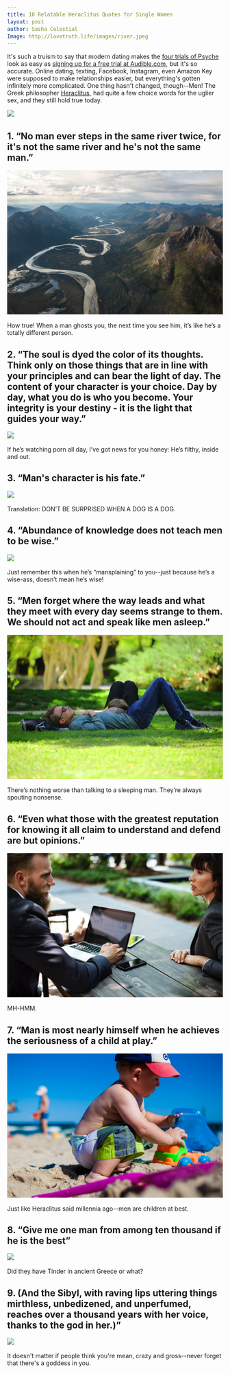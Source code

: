 ```yaml
---
title: 10 Relatable Heraclitus Quotes for Single Women
layout: post
author: Sasha Celestial
Image: http://lovetruth.life/images/river.jpeg
---
```


It's such a truism to say that modern dating makes the [four trials of Psyche](https://en.wikipedia.org/wiki/Cupid_and_Psyche) look as easy as <a target="_blank" href="https://www.amazon.com/gp/product/B00NB86OYE/ref=as_li_tl?ie=UTF8&camp=1789&creative=9325&creativeASIN=B00NB86OYE&linkCode=as2&tag=lovetruthlife-20&linkId=c9f7c61af66b2d19e5cae16bdf0d7fd2">signing up for a free trial at Audible.com,</a><img src="//ir-na.amazon-adsystem.com/e/ir?t=lovetruthlife-20&l=am2&o=1&a=B00NB86OYE" width="1" height="1" border="0" alt="" style="border:none !important; margin:0px !important;" /> but it's so accurate.  Online dating, texting, Facebook, Instagram, even Amazon Key were supposed to make relationships easier, but everything's gotten infinitely more complicated.  One thing hasn't changed, though--Men!  The Greek philosopher <a target="_blank" href="https://www.amazon.com/gp/product/0142437654/ref=as_li_tl?ie=UTF8&camp=1789&creative=9325&creativeASIN=0142437654&linkCode=as2&tag=lovetruthlife-20&linkId=29f3bacc236c7fba1669d56396f9e6ba">Heraclitus </a><img src="//ir-na.amazon-adsystem.com/e/ir?t=lovetruthlife-20&l=am2&o=1&a=0142437654" width="1" height="1" border="0" alt="" style="border:none !important; margin:0px !important;" /> had quite a few choice words for the uglier sex, and they still hold true today.

<a target="_blank"  href="https://www.amazon.com/gp/product/0142437654/ref=as_li_tl?ie=UTF8&camp=1789&creative=9325&creativeASIN=0142437654&linkCode=as2&tag=lovetruthlife-20&linkId=a95d7d49779b9f9ebeddd0359371373c"><img border="0" src="//ws-na.amazon-adsystem.com/widgets/q?_encoding=UTF8&MarketPlace=US&ASIN=0142437654&ServiceVersion=20070822&ID=AsinImage&WS=1&Format=_SL250_&tag=lovetruthlife-20" ></a><img src="//ir-na.amazon-adsystem.com/e/ir?t=lovetruthlife-20&l=am2&o=1&a=0142437654" width="1" height="1" border="0" alt="" style="border:none !important; margin:0px !important;" />

## 1.  “No man ever steps in the same river twice, for it's not the same river and he's not the same man.”

![](/images/river.jpeg)

How true!  When a man ghosts you, the next time you see him, it’s like he’s a totally different person.

## 2. “The soul is dyed the color of its thoughts. Think only on those things that are in line with your principles and can bear the light of day. The content of your character is your choice. Day by day, what you do is who you become. Your integrity is your destiny - it is the light that guides your way.”

![](/images/egg.jpg)

If he’s watching porn all day, I’ve got news for you honey:  He’s filthy, inside and out.

## 3.  “Man's character is his fate.”

![](/images/clock.jpeg)

Translation:  DON’T BE SURPRISED WHEN A DOG IS A DOG.

## 4.  “Abundance of knowledge does not teach men to be wise.”

![](/images/books.jpg)

Just remember this when he’s “mansplaining” to you--just because he’s a wise-ass, doesn’t mean he’s wise!

## 5.  “Men forget where the way leads and what they meet with every day seems strange to them. We should not act and speak like men asleep.”

![](/images/sleep2.jpeg)

There’s nothing worse than talking to a sleeping man.  They’re always spouting nonsense.

## 6.  “Even what those with the greatest reputation for knowing it all claim to understand and defend are but opinions.”

![](/images/conversation.jpeg)

MH-HMM. 

## 7.  “Man is most nearly himself when he achieves the seriousness of a child at play.”

![](/images/child.jpg)

Just like Heraclitus said millennia ago--men are children at best.

## 8.  “Give me one man from among ten thousand if he is the best”
![](http://)

Did they have Tinder in ancient Greece or what?

## 9.  (And the Sibyl, with raving lips uttering things mirthless, unbedizened, and unperfumed, reaches over a thousand years with her voice, thanks to the god in her.)” 
![](http://)

It doesn't matter if people think you're mean, crazy and gross--never forget that there's a goddess in you.
